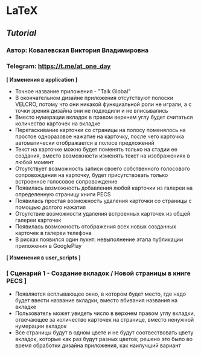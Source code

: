 # LaTeX

## _Tutorial_ 
### Автор: Ковалевская Виктория Владимировна
### Telegram: https://t.me/at_one_day



**[ Изменения в application ]** 

* Точное название приложения - "Talk Global"
* В окончательном дизайне приложения отсутствуют полоски VELCRO, потому что они никакой функциальной роли не играли, а с точки зрения дизайна они не подходили и не вписывались 
* Вместо нумерации вкладок в правом верхнем углу будет считаться количество карточек на вкладке 
* Перетаскивание карточки со страницы на полосу поменялось на простое одноразовое нажатие на карточку, после чего карточка автоматически отображается в полосе предложений 
* Текст на карточке можно будет поменять только на стадии ее создания, вместо возможности изменять текст на изображениях в любой момент 
* Отсутствует возможность записи своего собственного голосового сопровождения на карточку, будет присутствовать только встроенное голосовое сопровождение 
* Появилась возможность добавления любой карточки из галереи на определенную страницу книги PECS
* Появилась простая возможность удаления карточки со страницы с помощью долгого нажатия
* Отсутствие возможности удаления встроенных карточек из общей галереи карточек
* Появилась возможность отображения всех новых созданных карточек в галереи телефона 
* В рисках появилcя один пукнт: невыполнение этапа публикации приложения в GooglePlay

**[ Изменения в user_scripts ]** 

### [ Сценарий 1 - Создание вкладок / Новой страницы в книге PECS ]

* Появляется всплывающее окно, в котором будет место, где надо будет ввести название вкладки, вместо вбивания названия на вкладке 
* Пользователь может увидеть число в верхнем правом углу вкладки, отвечающее за количество карточек на странице, вместо ненужной нумерации вкладок 
* Все страницы будут в одном цвете и не будут соотвествовать цвету вкладок, которые как раз будут разных цветов; решено это было во время обработки дизайна приложения, как наилучший вариант 
